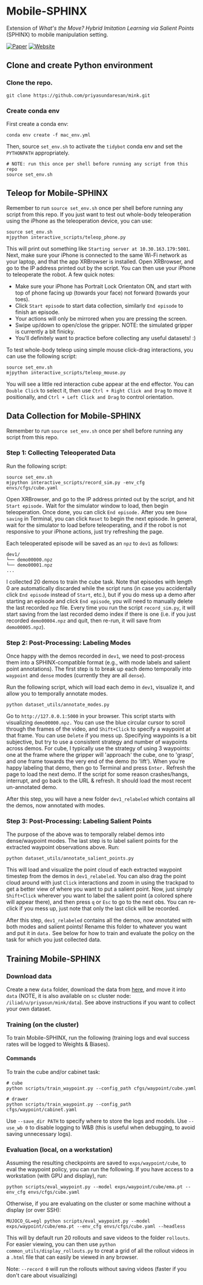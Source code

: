 # Mobile-SPHINX

Extension of _What's the Move? Hybrid Imitation Learning via Salient Points_ (SPHINX) to mobile manipulation setting.

[![Paper](https://img.shields.io/badge/Paper-%20%F0%9F%93%84-blue)](https://sphinx-manip.github.io/assets/sphinx.pdf)
[![Website](https://img.shields.io/badge/Website-%F0%9F%8C%90-orange)](https://sphinx-manip.github.io/)

## Clone and create Python environment

### Clone the repo.
```shell
git clone https://github.com/priyasundaresan/mink.git
```

### Create conda env

First create a conda env:
```shell
conda env create -f mac_env.yml  
```

Then, source `set_env.sh` to activate the `tidybot` conda env and set the `PYTHONPATH` appropriately.

```shell
# NOTE: run this once per shell before running any script from this repo
source set_env.sh
```

## Teleop for Mobile-SPHINX
Remember to run `source set_env.sh`  once per shell before running any script from this repo.
If you just want to test out whole-body teleoperation using the iPhone as the teleoperation device, you can use:
```shell
source set_env.sh
mjpython interactive_scripts/teleop_phone.py
```
This will print out something like `Starting server at 10.30.163.179:5001`. Next, make sure your iPhone is connected to the same Wi-Fi network as your laptop, and that the app XRBrowser is installed. Open XRBrowser, and go to the IP address printed out by the script. You can then use your iPhone to teleoperate the robot. A few quick notes:
* Make sure your iPhone has Portrait Lock Orientaton ON, and start with top of phone facing up (towards your face) not forward (towards your toes).
* Click `Start episode` to start data collection, similarly `End episode` to finish an episode.
* Your actions will only be mirrored when you are pressing the screen.
* Swipe up/down to open/close the gripper. NOTE: the simulated gripper is currently a bit finicky.
* You'll definitely want to practice before collecting any useful datasets! :)

To test whole-body teleop using simple mouse click-drag interactions, you can use the following script:
```shell
source set_env.sh
mjpython interactive_scripts/teleop_mouse.py
```
You will see a little red interaction cube appear at the end effector.
You can `Double Click` to select it, then use `Ctrl + Right Click and Drag` to move it positionally, and `Ctrl + Left Click and Drag` to control orientation.

## Data Collection for Mobile-SPHINX
Remember to run `source set_env.sh`  once per shell before running any script from this repo.

### Step 1: Collecting Teleoperated Data
Run the following script:
```shell
source set_env.sh
mjpython interactive_scripts/record_sim.py -env_cfg envs/cfgs/cube.yaml
```
Open XRBrowser, and go to the IP address printed out by the script, and hit `Start episode.` Wait for the simulator window to load, then begin teleoperation. Once done, you can click `End episode.` After you see `Done saving` in Terminal, you can click `Reset` to begin the next episode. In general, wait for the simulator to load before teleoperating, and if the robot is not responsive to your iPhone actions, just try refreshing the page. 

Each teleoperated episode will be saved as an `npz` to `dev1` as follows:
```
dev1/
└── demo00000.npz
└── demo00001.npz
...

```
I collected 20 demos to train the cube task. Note that episodes with length 0 are automatically discarded while the script runs (in case you accidentally click `End episode` instead of `Start`, etc.), but if you do mess up a demo after starting an episode and click `End episode`, you will need to manually delete the last recorded `npz` file. Every time you run the script `record_sim.py`, it will start saving from the last recorded demo index if there is one (i.e. if you just recorded `demo00004.npz` and quit, then re-run, it will save from `demo00005.npz`).

### Step 2: Post-Processing: Labeling Modes
Once happy with the demos recorded in `dev1`, we need to post-process them into a SPHINX-compatible format (e.g., with mode labels and salient point annotations).
The first step is to break up each demo temporally into `waypoint` and `dense` modes (currently they are all `dense`).

Run the following script, which will load each demo in `dev1`, visualize it, and allow you to temporally annotate modes.
```shell
python dataset_utils/annotate_modes.py
```
Go to `http://127.0.0.1:5000` in your browser. This script starts with visualizing `demo00000.npz.` You can use the blue circular cursor to scroll through the frames of the video, and `Shift+Click` to specify a waypoint at that frame. You can use `Delete` if you mess up. Specifying waypoints is a bit subjective, but try to use a consistent strategy and number of waypoints across demos. For cube, I typically use the strategy of using 3 waypoints: one at the frame where the gripper will 'approach' the cube, one to 'grasp', and one frame towards the very end of the demo (to 'lift'). When you're happy labeling that demo, then go to Terminal and press `Enter.` Refresh the page to load the next demo. If the script for some reason crashes/hangs, interrupt, and go back to the URL & refresh. It should load the most recent un-annotated demo.

After this step, you will have a new folder `dev1_relabeled` which contains all the demos, now annotated with modes.

### Step 3: Post-Processing: Labeling Salient Points
The purpose of the above was to temporally relabel demos into dense/waypoint modes. The last step is to label salient points for the extracted waypoint observations above.
Run:
```shell
python dataset_utils/annotate_salient_points.py
```
This will load and visualize the point cloud of each extracted waypoint timestep from the demos in `dev1_relabeled`. You can also drag the point cloud around with just `Click` interactions and zoom in using the trackpad to get a better view of where you want to put a salient point. Now, just simply `Shift+Click` wherever you want to label the salient point (a colored sphere will appear there), and then press `q` or `Esc` to go to the next obs. You can re-click if you mess up, just note that only the last click will be recorded. 

After this step, `dev1_relabeled` contains all the demos, now annotated with both modes and salient points! Rename this folder to whatever you want and put it in `data.` See below for how to train and evaluate the policy on the task for which you just collected data.

## Training Mobile-SPHINX

### Download data

Create a new `data` folder, download the data from [here](https://drive.google.com/drive/folders/1rzkMgkKm2slidJ2iLmBpVReOenwWI-uq?usp=sharing), and move it into `data` (NOTE, it is also available on `sc` cluster node: `/iliad/u/priyasun/mink/data`). See above instructions if you want to collect your own dataset.

### Training (on the cluster)

To train Mobile-SPHINX, run the following (training logs and eval success rates will be logged to Weights & Biases).

#### Commands

To train the cube and/or cabinet task:
```shell
# cube
python scripts/train_waypoint.py --config_path cfgs/waypoint/cube.yaml

# drawer
python scripts/train_waypoint.py --config_path cfgs/waypoint/cabinet.yaml
```

Use `--save_dir PATH` to specify where to store the logs and models.
Use `--use_wb 0` to disable logging to W&B (this is useful when debugging, to avoid saving unnecessary logs).

### Evaluation (local, on a workstation)
Assuming the resulting checkpoints are saved to `exps/waypoint/cube`, to eval the waypoint policy, you can run the following.
If you have access to a workstation (with GPU and display), run:
```shell
python scripts/eval_waypoint.py --model exps/waypoint/cube/ema.pt --env_cfg envs/cfgs/cube.yaml 
```
Otherwise, if you are evaluating on the cluster or some machine without a display (or over SSH):
```shell
MUJOCO_GL=egl python scripts/eval_waypoint.py --model exps/waypoint/cube/ema.pt --env_cfg envs/cfgs/cube.yaml --headless 
```
This will by default run 20 rollouts and save videos to the folder `rollouts`. For easier viewing, you can then use `python common_utils/display_rollouts.py` to creat a grid of all the rollout videos in a `.html` file that can easily be viewed in any browser.

Note:
`--record 0` will run the rollouts without saving videos (faster if you don't care about visualizing)

